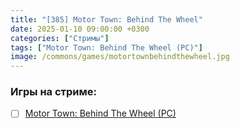 ```yaml
---
title: "[385] Motor Town: Behind The Wheel"
date: 2025-01-10 09:00:00 +0300
categories: ["Стримы"]
tags: ["Motor Town: Behind The Wheel (PC)"]
image: /commons/games/motortownbehindthewheel.jpg
---
```


### Игры на стриме:
+ [ ] [Motor Town: Behind The Wheel (PC)](/tags/motor-town-behind-the-wheel-pc)
